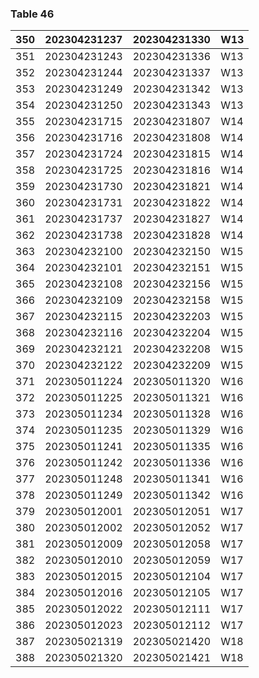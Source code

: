 <a name="table-46"></a>
### Table 46

| 350 | 202304231237 | 202304231330 | W13 |
| --- | --- | --- | --- |
| 351 | 202304231243 | 202304231336 | W13 |
| 352 | 202304231244 | 202304231337 | W13 |
| 353 | 202304231249 | 202304231342 | W13 |
| 354 | 202304231250 | 202304231343 | W13 |
| 355 | 202304231715 | 202304231807 | W14 |
| 356 | 202304231716 | 202304231808 | W14 |
| 357 | 202304231724 | 202304231815 | W14 |
| 358 | 202304231725 | 202304231816 | W14 |
| 359 | 202304231730 | 202304231821 | W14 |
| 360 | 202304231731 | 202304231822 | W14 |
| 361 | 202304231737 | 202304231827 | W14 |
| 362 | 202304231738 | 202304231828 | W14 |
| 363 | 202304232100 | 202304232150 | W15 |
| 364 | 202304232101 | 202304232151 | W15 |
| 365 | 202304232108 | 202304232156 | W15 |
| 366 | 202304232109 | 202304232158 | W15 |
| 367 | 202304232115 | 202304232203 | W15 |
| 368 | 202304232116 | 202304232204 | W15 |
| 369 | 202304232121 | 202304232208 | W15 |
| 370 | 202304232122 | 202304232209 | W15 |
| 371 | 202305011224 | 202305011320 | W16 |
| 372 | 202305011225 | 202305011321 | W16 |
| 373 | 202305011234 | 202305011328 | W16 |
| 374 | 202305011235 | 202305011329 | W16 |
| 375 | 202305011241 | 202305011335 | W16 |
| 376 | 202305011242 | 202305011336 | W16 |
| 377 | 202305011248 | 202305011341 | W16 |
| 378 | 202305011249 | 202305011342 | W16 |
| 379 | 202305012001 | 202305012051 | W17 |
| 380 | 202305012002 | 202305012052 | W17 |
| 381 | 202305012009 | 202305012058 | W17 |
| 382 | 202305012010 | 202305012059 | W17 |
| 383 | 202305012015 | 202305012104 | W17 |
| 384 | 202305012016 | 202305012105 | W17 |
| 385 | 202305012022 | 202305012111 | W17 |
| 386 | 202305012023 | 202305012112 | W17 |
| 387 | 202305021319 | 202305021420 | W18 |
| 388 | 202305021320 | 202305021421 | W18 |